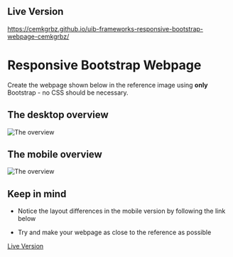 ## Live Version

 https://cemkgrbz.github.io/uib-frameworks-responsive-bootstrap-webpage-cemkgrbz/

# Responsive Bootstrap Webpage

Create the webpage shown below in the reference image using **only** Bootstrap - no CSS should be necessary.

## The desktop overview

![The overview](./images/desktop.png "The general overview")

## The mobile overview

![The overview](./images/mobile.png "The mobile overview")

## Keep in mind

- Notice the layout differences in the mobile version by following the link below

- Try and make your webpage as close to the reference as possible

[Live Version](https://hsnakk.github.io/UIB_Framework_Bootstrap_Exercise-1/)
